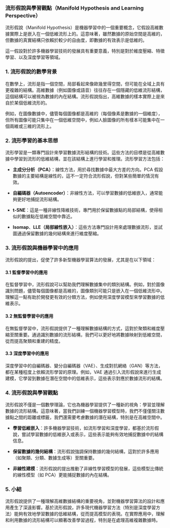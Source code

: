 ### 流形假說與學習觀點（Manifold Hypothesis and Learning Perspective）

流形假說（Manifold Hypothesis）是機器學習中的一個重要概念，它假設高維數據實際上是嵌入在一個低維流形上的。這意味著，雖然數據的原始空間是高維的，但數據的真實結構只依賴於較少的自由度，即數據的有效表示是低維的。

這一假設對於許多機器學習技術的發展具有重要意義，特別是對於維度壓縮、特徵學習、以及深度學習等領域。

### 1. 流形假說的數學背景

在數學上，流形是指一個空間，局部看起來像歐幾里得空間，但可能在全域上具有更複雜的結構。高維數據（例如圖像或語音）往往存在一個隱藏的低維流形結構，這個結構可以被視為數據的內在結構。流形假說指出，高維數據的樣本實際上是來自於某個低維流形的。

例如，在圖像數據中，儘管每個圖像都是高維的（每個像素是數據的一個維度），但所有圖像可能只集中在一個低維空間中，例如人臉圖像的所有樣本可能集中在一個兩維或三維的流形上。

### 2. 流形學習的基本思想

流形學習是一類專門設計來學習數據流形結構的技術。這些方法的目標是從高維數據中學習到流形的低維結構，並在該結構上進行學習和推理。流形學習方法包括：

- **主成分分析（PCA）**：線性方法，用於尋找數據中最大方差的方向。PCA 假設數據的主要結構是線性的，這不一定符合流形假說，但對某些簡單的情況有效。
  
- **自編碼器（Autoencoder）**：非線性方法，可以學習數據的低維嵌入，通常能夠更好地捕捉流形結構。

- **t-SNE**：這是一種非線性降維技術，專門用於保留數據點的局部結構，使得相似的數據點在低維空間中靠近。

- **Isomap**、**LLE（局部線性嵌入）**：這些方法專門設計用來處理數據流形，並試圖通過保留數據的幾何結構來進行維度壓縮。

### 3. 流形假說與機器學習中的應用

流形假說的提出，促使了許多新型機器學習算法的發展，尤其是在以下領域：

#### 3.1 監督學習中的應用

在監督學習中，流形假說可以幫助我們理解數據集中的類別結構。例如，對於圖像識別問題，儘管每個圖像都是高維的，圖像類別可能只是嵌入在一個低維流形中。理解這一點有助於開發更有效的分類方法，例如使用深度學習模型來學習數據的低維表示。

#### 3.2 無監督學習中的應用

在無監督學習中，流形假說提供了一種理解數據結構的方式，這對於聚類和維度壓縮至關重要。通過識別數據的流形結構，我們可以更好地將數據映射到低維空間，從而提高聚類和重建的精度。

#### 3.3 深度學習中的應用

深度學習中的自編碼器、變分自編碼器（VAE）、生成對抗網絡（GAN）等方法，都在某種程度上依賴流形學習的原理。例如，VAE 通過引入流形假說來進行生成建模，它學習到數據在潛在空間中的低維表示，這些表示對應於數據流形的結構。

### 4. 流形假說與學習觀點

流形假說不僅是一個數學理論，它也為機器學習提供了一種新的視角：學習並理解數據的流形結構。這意味著，當我們訓練一個機器學習模型時，我們不僅僅關注數據點之間的距離或標籤，我們還需要考慮數據的潛在結構，特別是在高維空間中。

- **學習低維嵌入**：許多機器學習技術，如流形學習和深度學習，都基於流形假說，嘗試學習數據的低維嵌入或表示，這些表示能夠有效地捕捉數據中的結構信息。
  
- **保留數據的幾何結構**：流形假說強調保持數據的幾何結構，這對於許多應用（如聚類、分類、數據生成等）至關重要。

- **非線性建模**：流形假說的提出推動了非線性學習模型的發展，這些模型比傳統的線性模型（如 PCA）更能捕捉數據的內在結構。

### 5. 小結

流形假說提供了一種理解高維數據結構的重要視角，並對機器學習算法的設計和應用產生了深遠影響。基於流形假說，許多現代機器學習方法（特別是深度學習方法）能夠有效地學習數據的低維結構，從而提高模型的表現。在實際應用中，理解和利用數據的流形結構可以顯著改善學習過程，特別是在處理高維複雜數據時。